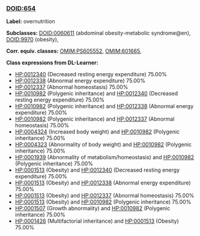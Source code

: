 
### [DOID:654](http://purl.obolibrary.org/obo/DOID_654)
**Label:** overnutrition

**Subclasses:** [DOID:0060611](http://purl.obolibrary.org/obo/DOID_0060611) (abdominal obesity-metabolic syndrome@en), [DOID:9970](http://purl.obolibrary.org/obo/DOID_9970) (obesity), 

**Corr. equiv. classes:** [OMIM:PS605552](http://purl.obolibrary.org/obo/OMIM_PS605552), [OMIM:601665](http://purl.obolibrary.org/obo/OMIM_601665), 

**Class expressions from DL-Learner:**

- [HP:0012340](http://purl.obolibrary.org/obo/HP_0012340) (Decreased resting energy expenditure) 75.00%
- [HP:0012338](http://purl.obolibrary.org/obo/HP_0012338) (Abnormal energy expenditure) 75.00%
- [HP:0012337](http://purl.obolibrary.org/obo/HP_0012337) (Abnormal homeostasis) 75.00%
- [HP:0010982](http://purl.obolibrary.org/obo/HP_0010982) (Polygenic inheritance) and [HP:0012340](http://purl.obolibrary.org/obo/HP_0012340) (Decreased resting energy expenditure) 75.00%
- [HP:0010982](http://purl.obolibrary.org/obo/HP_0010982) (Polygenic inheritance) and [HP:0012338](http://purl.obolibrary.org/obo/HP_0012338) (Abnormal energy expenditure) 75.00%
- [HP:0010982](http://purl.obolibrary.org/obo/HP_0010982) (Polygenic inheritance) and [HP:0012337](http://purl.obolibrary.org/obo/HP_0012337) (Abnormal homeostasis) 75.00%
- [HP:0004324](http://purl.obolibrary.org/obo/HP_0004324) (Increased body weight) and [HP:0010982](http://purl.obolibrary.org/obo/HP_0010982) (Polygenic inheritance) 75.00%
- [HP:0004323](http://purl.obolibrary.org/obo/HP_0004323) (Abnormality of body weight) and [HP:0010982](http://purl.obolibrary.org/obo/HP_0010982) (Polygenic inheritance) 75.00%
- [HP:0001939](http://purl.obolibrary.org/obo/HP_0001939) (Abnormality of metabolism/homeostasis) and [HP:0010982](http://purl.obolibrary.org/obo/HP_0010982) (Polygenic inheritance) 75.00%
- [HP:0001513](http://purl.obolibrary.org/obo/HP_0001513) (Obesity) and [HP:0012340](http://purl.obolibrary.org/obo/HP_0012340) (Decreased resting energy expenditure) 75.00%
- [HP:0001513](http://purl.obolibrary.org/obo/HP_0001513) (Obesity) and [HP:0012338](http://purl.obolibrary.org/obo/HP_0012338) (Abnormal energy expenditure) 75.00%
- [HP:0001513](http://purl.obolibrary.org/obo/HP_0001513) (Obesity) and [HP:0012337](http://purl.obolibrary.org/obo/HP_0012337) (Abnormal homeostasis) 75.00%
- [HP:0001513](http://purl.obolibrary.org/obo/HP_0001513) (Obesity) and [HP:0010982](http://purl.obolibrary.org/obo/HP_0010982) (Polygenic inheritance) 75.00%
- [HP:0001507](http://purl.obolibrary.org/obo/HP_0001507) (Growth abnormality) and [HP:0010982](http://purl.obolibrary.org/obo/HP_0010982) (Polygenic inheritance) 75.00%
- [HP:0001426](http://purl.obolibrary.org/obo/HP_0001426) (Multifactorial inheritance) and [HP:0001513](http://purl.obolibrary.org/obo/HP_0001513) (Obesity) 75.00%


